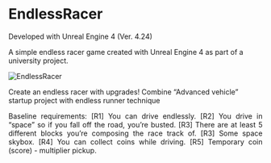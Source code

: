 # EndlessRacer
Developed with Unreal Engine 4 (Ver. 4.24)

A simple endless racer game created with Unreal Engine 4 as part of a university project.

![EndlessRacer](https://user-images.githubusercontent.com/26629624/77254263-3c25ec80-6c60-11ea-9125-99d9a7ce7d48.gif)

Create an endless racer with upgrades! Combine “Advanced vehicle”
startup project with endless runner technique

<p style='text-align: justify;'>
Baseline requirements:
[R1]			You can drive endlessly.
[R2]			You drive in “space” so if you fall off the road, you’re busted.
[R3]			There are at least 5 different blocks you’re composing the race track
of.
[R3]			Some space skybox.
[R4]			You can collect coins while driving.
[R5]			Temporary coin (score) - multiplier pickup.

</p>
